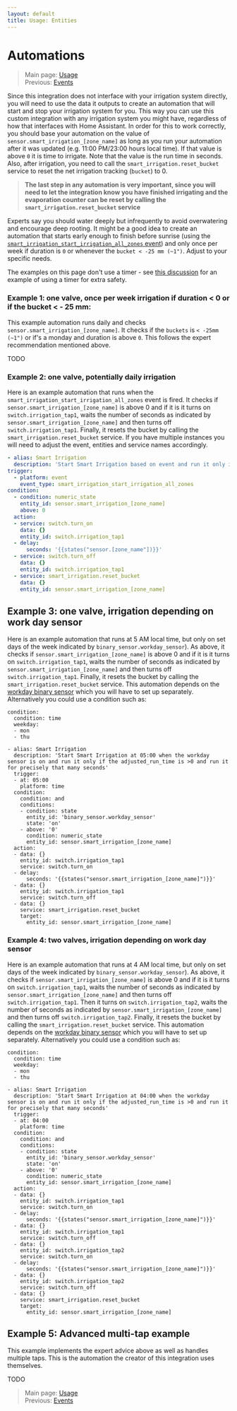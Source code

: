 ```yaml
---
layout: default
title: Usage: Entities
---
```

# Automations

> Main page: [Usage](usage.md)<br/>
> Previous: [Events](usage-events.md)<br/>

Since this integration does not interface with your irrigation system directly, you will need to use the data it outputs to create an automation that will start and stop your irrigation system for you. This way you can use this custom integration with any irrigation system you might have, regardless of how that interfaces with Home Assistant. In order for this to work correctly, you should base your automation on the value of `sensor.smart_irrigation_[zone_name]` as long as you run your automation after it was updated (e.g. 11:00 PM/23:00 hours local time). If that value is above `0` it is time to irrigate. Note that the value is the run time in seconds. Also, after irrigation, you need to call the `smart_irrigation.reset_bucket` service to reset the net irrigation tracking (`bucket`) to 0.

> **The last step in any automation is very important, since you will need to let the integration know you have finished irrigating and the evaporation counter can be reset by calling the `smart_irrigation.reset_bucket` service**

Experts say you should water deeply but infrequently to avoid overwatering and encourage deep rooting. It might be a good idea to create an automation that starts early enough to finish before sunrise (using the [`smart_irrigation_start_irrigation_all_zones` event](usage-events.md)) and only once per week if duration is `0` or whenever the `bucket < -25 mm (~1")`. Adjust to your specific needs.

The examples on this page don't use a timer - see [this discussion](https://github.com/jeroenterheerdt/HAsmartirrigation/discussions/361) for an example of using a timer for extra safety.

### Example 1: one valve, once per week irrigation if duration < 0 or if the bucket < - 25 mm:

This example automation runs daily and checks `sensor.smart_irrigation_[zone_name]`. It checks if the `buckets` is `< -25mm (~1")` or if's a monday and duration is above `0`. This follows the expert recommendation mentioned above.

TODO

### Example 2: one valve, potentially daily irrigation

Here is an example automation that runs when the `smart_irrigation_start_irrigation_all_zones` event is fired. It checks if `sensor.smart_irrigation_[zone_name]` is above 0 and if it is it turns on `switch.irrigation_tap1`, waits the number of seconds as indicated by `sensor.smart_irrigation_[zone_name]` and then turns off `switch.irrigation_tap1`. Finally, it resets the bucket by calling the `smart_irrigation.reset_bucket` service. If you have multiple instances you will need to adjust the event, entities and service names accordingly.

```yaml
- alias: Smart Irrigation
  description: 'Start Smart Irrigation based on event and run it only if the `sensor.smart_irrigation_[zone_name]` is >0 and run it for precisely that many seconds'
trigger:
  - platform: event
    event_type: smart_irrigation_start_irrigation_all_zones
condition:
  - condition: numeric_state
    entity_id: sensor.smart_irrigation_[zone_name]
    above: 0
  action:
  - service: switch.turn_on
    data: {}
    entity_id: switch.irrigation_tap1
  - delay:
      seconds: '{{states("sensor.[zone_name"])}}'
  - service: switch.turn_off
    data: {}
    entity_id: switch.irrigation_tap1
  - service: smart_irrigation.reset_bucket
    data: {}
    entity_id: sensor.smart_irrigation_[zone_name]
```

## Example 3: one valve, irrigation depending on work day sensor
Here is an example automation that runs at 5 AM local time, but only on set days of the week indicated by `binary_sensor.workday_sensor`). As above, it checks if `sensor.smart_irrigation_[zone_name]` is above 0 and if it is it turns on `switch.irrigation_tap1`, waits the number of seconds as indicated by `sensor.smart_irrigation_[zone_name]` and then turns off `switch.irrigation_tap1`. Finally, it resets the bucket by calling the `smart_irrigation.reset_bucket` service.
This automation depends on the [workday binary sensor](https://www.home-assistant.io/integrations/workday/) which you will have to set up separately. Alternatively you could use a condition such as:
```
condition:
  condition: time
  weekday:
  - mon
  - thu
```

```
- alias: Smart Irrigation
  description: 'Start Smart Irrigation at 05:00 when the workday sensor is on and run it only if the adjusted_run_time is >0 and run it for precisely that many seconds'
  trigger:
  - at: 05:00
    platform: time
  condition:
    condition: and
    conditions:
    - condition: state
      entity_id: 'binary_sensor.workday_sensor'
      state: 'on'
    - above: '0'
      condition: numeric_state
      entity_id: sensor.smart_irrigation_[zone_name]
  action:
  - data: {}
    entity_id: switch.irrigation_tap1
    service: switch.turn_on
  - delay:
      seconds: '{{states("sensor.smart_irrigation_[zone_name]")}}'
  - data: {}
    entity_id: switch.irrigation_tap1
    service: switch.turn_off
  - data: {}
    service: smart_irrigation.reset_bucket
    target:
      entity_id: sensor.smart_irrigation_[zone_name]
```

### Example 4: two valves, irrigation depending on work day sensor
Here is an example automation that runs at 4 AM local time, but only on set days of the week indicated by `binary_sensor.workday_sensor`). As above, it checks if `sensor.smart_irrigation_[zone_name]` is above 0 and if it is it turns on `switch.irrigation_tap1`, waits the number of seconds as indicated by `sensor.smart_irrigation_[zone_name]` and then turns off `switch.irrigation_tap1`. Then it turns on `switch.irrigation_tap2`, waits the number of seconds as indicated by `sensor.smart_irrigation_[zone_name]` and then turns off `switch.irrigation_tap2`. Finally, it resets the bucket by calling the `smart_irrigation.reset_bucket` service.
This automation depends on the [workday binary sensor](https://www.home-assistant.io/integrations/workday/) which you will have to set up separately. Alternatively you could use a condition such as:
```
condition:
  condition: time
  weekday:
  - mon
  - thu
```

```
- alias: Smart Irrigation
  description: 'Start Smart Irrigation at 04:00 when the workday sensor is on and run it only if the adjusted_run_time is >0 and run it for precisely that many seconds'
  trigger:
  - at: 04:00
    platform: time
  condition:
    condition: and
    conditions:
    - condition: state
      entity_id: 'binary_sensor.workday_sensor'
      state: 'on'
    - above: '0'
      condition: numeric_state
      entity_id: sensor.smart_irrigation_[zone_name]
  action:
  - data: {}
    entity_id: switch.irrigation_tap1
    service: switch.turn_on
  - delay:
      seconds: '{{states("sensor.smart_irrigation_[zone_name]")}}'
  - data: {}
    entity_id: switch.irrigation_tap1
    service: switch.turn_off
  - data: {}
    entity_id: switch.irrigation_tap2
    service: switch.turn_on
  - delay:
      seconds: '{{states("sensor.smart_irrigation_[zone_name]")}}'
  - data: {}
    entity_id: switch.irrigation_tap2
    service: switch.turn_off
  - data: {}
    service: smart_irrigation.reset_bucket
    target:
      entity_id: sensor.smart_irrigation_[zone_name]
```

## Example 5: Advanced multi-tap example
This example implements the expert advice above as well as handles multiple taps. This is the automation the creator of this integration uses themselves.

TODO
> Main page: [Usage](usage.md)<br/>
> Previous: [Events](usage-events.md)<br/>